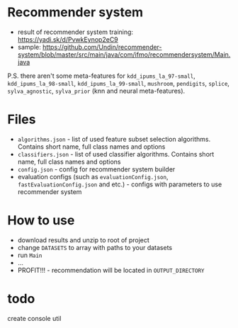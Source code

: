 # Recommender system

* result of recommender system training: https://yadi.sk/d/PvwkEynop2eC9
* sample: https://github.com/Undin/recommender-system/blob/master/src/main/java/com/ifmo/recommendersystem/Main.java

P.S. there aren't some meta-features for `kdd_ipums_la_97-small`, `kdd_ipums_la_98-small`, `kdd_ipums_la_99-small`, `mushroom`, 
`pendigits`, `splice`, `sylva_agnostic`, `sylva_prior` (knn and neural meta-features).

# Files
* `algorithms.json` - list of used feature subset selection algorithms. Contains short name, full class names and options
* `classifiers.json` - list of used classifier algorithms. Contains short name, full class names and options
* `config.json` - config for recommender system builder
* evaluation configs (such as `evaluationConfig.json`, `fastEvaluationConfig.json` and etc.) - configs with parameters to use recommender system

# How to use
* download results and unzip to root of project
* change `DATASETS` to array with paths to your datasets
* run `Main`
* ...
* PROFIT!!! - recommendation will be located in `OUTPUT_DIRECTORY`

# todo
create console util
